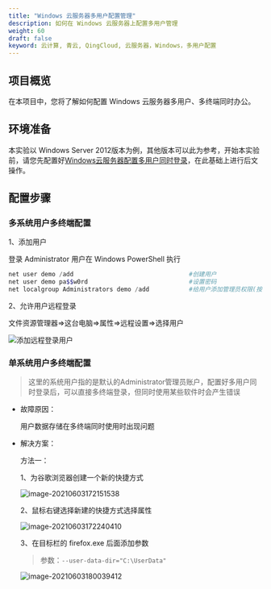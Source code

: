 ```yaml
---
title: "Windows 云服务器多用户配置管理"
description: 如何在 Windows 云服务器上配置多用户管理
weight: 60
draft: false
keyword: 云计算, 青云, QingCloud, 云服务器，Windows，多用户配置
---
```


## 项目概览

在本项目中，您将了解如何配置 Windows 云服务器多用户、多终端同时办公。

## 环境准备

本实验以 Windows Server 2012版本为例，其他版本可以此为参考，开始本实验前，请您先配置好[Windows云服务器配置多用户同时登录](/compute/vm/best-practices/windows/win_loggin/)，在此基础上进行后文操作。

## 配置步骤

###  多系统用户多终端配置

  1、添加用户

  登录 Administrator 用户在 Windows PowerShell 执行

  ```powershell
  net user demo /add								#创建用户
  net user demo pa$$w0rd							#设置密码
  net localgroup Administrators demo /add			#给用户添加管理员权限(按需操作)
  ```

  2、允许用户远程登录

  文件资源管理器=>这台电脑=>属性=>远程设置=>选择用户

  ![添加远程登录用户](../../_images/windows_multi_user.assets/添加远程登录用户-1622711225217.gif)

### 单系统用户多终端配置

> 这里的系统用户指的是默认的Administrator管理员账户，配置好多用户同时登录后，可以直接多终端登录，但同时使用某些软件时会产生错误

* 故障原因：

  用户数据存储在多终端同时使用时出现问题

* 解决方案：

  方法一：

  1、为谷歌浏览器创建一个新的快捷方式

  ![image-20210603172151538](../../_images/windows_multi_user.assets/image-20210603172151538.png)
  
  2、鼠标右键选择新建的快捷方式选择属性
  
  ![image-20210603172240410](../../_images/windows_multi_user.assets/image-20210603172240410.png)
  
  3、在目标栏的 firefox.exe 后面添加参数
  
  > 参数：`--user-data-dir="C:\UserData"`
  
  ![image-20210603180039412](../../_images/windows_multi_user.assets/image-20210603180039412.png)
  
  